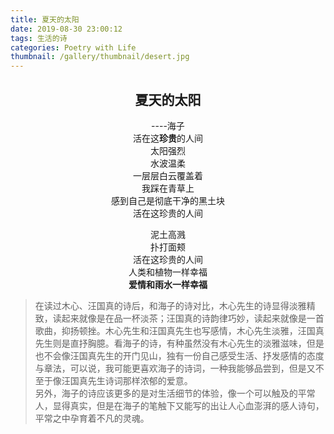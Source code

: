 ```yaml
---
title: 夏天的太阳
date: 2019-08-30 23:00:12
tags: 生活的诗
categories: Poetry with Life
thumbnail: /gallery/thumbnail/desert.jpg
---
```

<div align=center>

## 夏天的太阳
----海子<br>
活在这**珍贵**的人间<br>
太阳强烈<br>
水波温柔<br>
一层层白云覆盖着<br>
我踩在青草上<br>
感到自己是彻底干净的黑土块<br>
活在这珍贵的人间<br>
<!--more-->
泥土高溅<br>
扑打面颊<br>
活在这珍贵的人间<br>
人类和植物一样幸福<br>
**爱情和雨水一样幸福**<br>
</div>

>在读过木心、汪国真的诗后，和海子的诗对比，木心先生的诗显得淡雅精致，读起来就像是在品一杯淡茶；汪国真的诗韵律巧妙，读起来就像是一首歌曲，抑扬顿挫。木心先生和汪国真先生也写感情，木心先生淡雅，汪国真先生则是直抒胸臆。看海子的诗，有种虽然没有木心先生的淡雅滋味，但是也不会像汪国真先生的开门见山，独有一份自己感受生活、抒发感情的态度与章法，可以说，我可能更喜欢海子的诗词，一种我能够品尝到，但是又不至于像汪国真先生诗词那样浓郁的爱意。<br>另外，海子的诗应该更多的是对生活细节的体验，像一个可以触及的平常人，显得真实，但是在海子的笔触下又能写的出让人心血澎湃的感人诗句，平常之中孕育着不凡的灵魂。